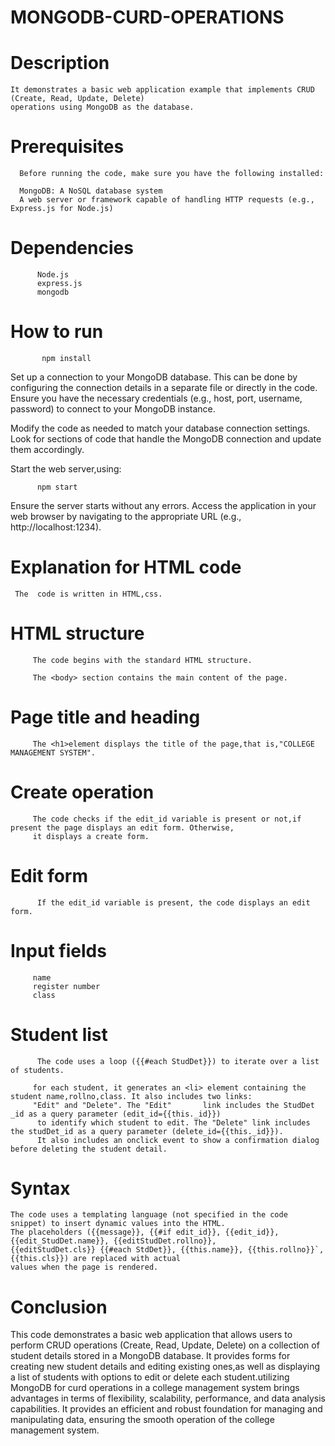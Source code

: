 # MONGODB-CURD-OPERATIONS
 #  Description
   
    It demonstrates a basic web application example that implements CRUD (Create, Read, Update, Delete) 
    operations using MongoDB as the database.

  # Prerequisites
   
      Before running the code, make sure you have the following installed:

      MongoDB: A NoSQL database system
      A web server or framework capable of handling HTTP requests (e.g., Express.js for Node.js)
   

  # Dependencies
          
          Node.js
          express.js
          mongodb
          
 # How to run
  
           npm install
  Set up a connection to your MongoDB database. This can be done by configuring the connection details in a separate file or
  directly in the code. Ensure you have the necessary credentials (e.g., host, port, username, password) to connect to your MongoDB instance.

Modify the code as needed to match your database connection settings. Look for sections of code that handle the MongoDB connection and update them accordingly.

Start the web server,using:

          npm start
Ensure the server starts without any errors.
Access the application in your web browser by navigating to the appropriate URL (e.g., http://localhost:1234).


# Explanation for HTML code

     The  code is written in HTML,css.


# HTML structure

         The code begins with the standard HTML structure. 

         The <body> section contains the main content of the page.

# Page title and heading

         The <h1>element displays the title of the page,that is,"COLLEGE MANAGEMENT SYSTEM". 
  
  
# Create operation
  
         The code checks if the edit_id variable is present or not,if present the page displays an edit form. Otherwise,
         it displays a create form.
  

# Edit form
  
          If the edit_id variable is present, the code displays an edit form. 

  
# Input fields
  
         name
         register number
         class
  

# Student list
  
          The code uses a loop ({{#each StudDet}}) to iterate over a list of students.

         for each student, it generates an <li> element containing the student name,rollno,class. It also includes two links:
         "Edit" and "Delete". The "Edit"       link includes the StudDet _id as a query parameter (edit_id={{this._id}})
          to identify which student to edit. The "Delete" link includes the studDet_id as a query parameter (delete_id={{this._id}}).
          It also includes an onclick event to show a confirmation dialog before deleting the student detail.

# Syntax
  
    The code uses a templating language (not specified in the code snippet) to insert dynamic values into the HTML. 
    The placeholders ({{message}}, {{#if edit_id}}, {{edit_id}}, {{edit_StudDet.name}}, {{editStudDet.rollno}},
    {{editStudDet.cls}} {{#each StdDet}}, {{this.name}}, {{this.rollno}}`,{{this.cls}}) are replaced with actual 
    values when the page is rendered.

# Conclusion
  
  This code  demonstrates a basic web application that allows users to perform CRUD operations (Create, Read, Update, Delete) on a 
  collection of student details stored in a MongoDB database. It provides forms for creating new student details and editing 
  existing ones,as well as displaying a list of students with options to edit or delete each student.utilizing MongoDB for 
  curd operations in a college management system brings advantages in terms of flexibility, scalability, performance, and data 
  analysis capabilities. It provides an efficient and robust foundation for managing and manipulating data, ensuring the 
  smooth operation of the college management system.
    

  
           
  
   


